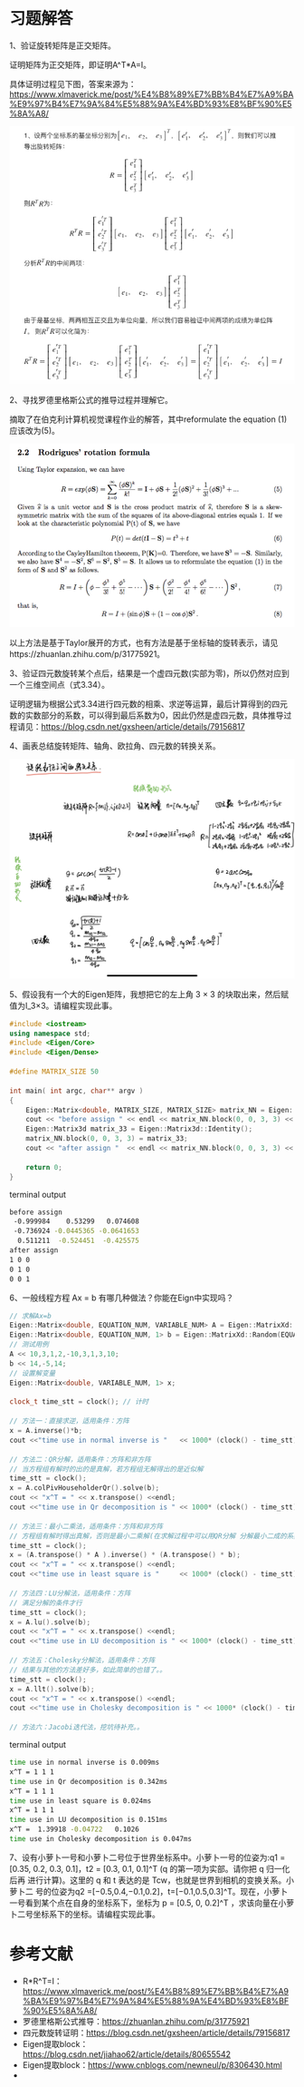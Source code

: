 # 习题解答

1、验证旋转矩阵是正交矩阵。

证明矩阵为正交矩阵，即证明A^T*A=I。

具体证明过程见下图，答案来源为：https://www.xlmaverick.me/post/%E4%B8%89%E7%BB%B4%E7%A9%BA%E9%97%B4%E7%9A%84%E5%88%9A%E4%BD%93%E8%BF%90%E5%8A%A8/

![](./R*R^T=I.png)

2、寻找罗德里格斯公式的推导过程并理解它。

摘取了在伯克利计算机视觉课程作业的解答，其中reformulate the equation (1)应该改为(5)。

![](./Rodrigues.png)

以上方法是基于Taylor展开的方式，也有方法是基于坐标轴的旋转表示，请见https://zhuanlan.zhihu.com/p/31775921。


3、验证四元数旋转某个点后，结果是一个虚四元数(实部为零)，所以仍然对应到一个三维空间点（式3.34）。

证明逻辑为根据公式3.34进行四元数的相乘、求逆等运算，最后计算得到的四元数的实数部分的系数，可以得到最后系数为0，因此仍然是虚四元数，具体推导过程请见：https://blog.csdn.net/gxsheen/article/details/79156817

4、画表总结旋转矩阵、轴角、欧拉角、四元数的转换关系。

![](./rotation_representation.png)


5、假设我有一个大的Eigen矩阵，我想把它的左上角 3 × 3 的块取出来，然后赋值为I_3×3。请编程实现此事。

```cpp
#include <iostream>
using namespace std;
#include <Eigen/Core>
#include <Eigen/Dense>

#define MATRIX_SIZE 50

int main( int argc, char** argv )
{
    Eigen::Matrix<double, MATRIX_SIZE, MATRIX_SIZE> matrix_NN = Eigen::MatrixXd::Random( MATRIX_SIZE, MATRIX_SIZE );
    cout << "before assign " << endl << matrix_NN.block(0, 0, 3, 3) << endl;
    Eigen::Matrix3d matrix_33 = Eigen::Matrix3d::Identity();
    matrix_NN.block(0, 0, 3, 3) = matrix_33;
    cout << "after assign "  << endl << matrix_NN.block(0, 0, 3, 3) << endl;

    return 0;
}
```

terminal output

```bash
before assign 
 -0.999984    0.53299   0.074608
 -0.736924 -0.0445365 -0.0641653
  0.511211  -0.524451  -0.425575
after assign 
1 0 0
0 1 0
0 0 1
```

6、一般线程方程 Ax = b 有哪几种做法？你能在Eign中实现吗？

```cpp
// 求解Ax=b
Eigen::Matrix<double, EQUATION_NUM, VARIABLE_NUM> A = Eigen::MatrixXd::Random(EQUATION_NUM, VARIABLE_NUM);
Eigen::Matrix<double, EQUATION_NUM, 1> b = Eigen::MatrixXd::Random(EQUATION_NUM, 1);
// 测试用例
A << 10,3,1,2,-10,3,1,3,10;
b << 14,-5,14;
// 设置解变量
Eigen::Matrix<double, VARIABLE_NUM, 1> x;

clock_t time_stt = clock(); // 计时
    
// 方法一：直接求逆，适用条件：方阵
x = A.inverse()*b;
cout <<"time use in normal inverse is "   << 1000* (clock() - time_stt)/(double)CLOCKS_PER_SEC << "ms"<< endl;
    
// 方法二：QR分解，适用条件：方阵和非方阵
// 当方程组有解时的出的是真解，若方程组无解得出的是近似解
time_stt = clock();
x = A.colPivHouseholderQr().solve(b);
cout << "x^T = " << x.transpose() <<endl;
cout <<"time use in Qr decomposition is " << 1000* (clock() - time_stt)/(double)CLOCKS_PER_SEC <<"ms" << endl;

// 方法三：最小二乘法，适用条件：方阵和非方阵
// 方程组有解时得出真解，否则是最小二乘解(在求解过程中可以用QR分解 分解最小二成的系数矩阵)
time_stt = clock();
x = (A.transpose() * A ).inverse() * (A.transpose() * b);
cout << "x^T = " << x.transpose() <<endl;
cout <<"time use in least square is "     << 1000* (clock() - time_stt)/(double)CLOCKS_PER_SEC <<"ms" << endl;

// 方法四：LU分解法，适用条件：方阵
// 满足分解的条件才行
time_stt = clock();
x = A.lu().solve(b);
cout << "x^T = " << x.transpose() <<endl;
cout <<"time use in LU decomposition is " << 1000* (clock() - time_stt)/(double)CLOCKS_PER_SEC <<"ms" << endl;

// 方法五：Cholesky分解法，适用条件：方阵
// 结果与其他的方法差好多，如此简单的也错了。。
time_stt = clock();
x = A.llt().solve(b);
cout << "x^T = " << x.transpose() <<endl;
cout <<"time use in Cholesky decomposition is " << 1000* (clock() - time_stt)/(double)CLOCKS_PER_SEC <<"ms" << endl;

// 方法六：Jacobi迭代法，挖坑待补充。。
```

terminal output

```bash
time use in normal inverse is 0.009ms
x^T = 1 1 1
time use in Qr decomposition is 0.342ms
x^T = 1 1 1
time use in least square is 0.024ms
x^T = 1 1 1
time use in LU decomposition is 0.151ms
x^T =  1.39918 -0.04722   0.1026
time use in Cholesky decomposition is 0.047ms
```


7、设有小萝卜一号和小萝卜二号位于世界坐标系中。小萝卜一号的位姿为:q1 = [0.35, 0.2, 0.3, 0.1]，t2 = [0.3, 0.1, 0.1]^T (q 的第一项为实部。请你把 q 归一化后再 进行计算)。这里的 q 和 t 表达的是 Tcw，也就是世界到相机的变换关系。小萝卜二 号的位姿为q2 =[−0.5,0.4,−0.1,0.2]，t=[−0.1,0.5,0.3]^T。现在，小萝卜一号看到某个点在自身的坐标系下，坐标为 p = [0.5, 0, 0.2]^T ，求该向量在小萝卜二号坐标系下的坐标。请编程实现此事。




# 参考文献

- R*R^T=I：https://www.xlmaverick.me/post/%E4%B8%89%E7%BB%B4%E7%A9%BA%E9%97%B4%E7%9A%84%E5%88%9A%E4%BD%93%E8%BF%90%E5%8A%A8/
- 罗德里格斯公式推导：https://zhuanlan.zhihu.com/p/31775921
- 四元数旋转证明：https://blog.csdn.net/gxsheen/article/details/79156817
- Eigen提取block：https://blog.csdn.net/jiahao62/article/details/80655542
- Eigen提取block：https://www.cnblogs.com/newneul/p/8306430.html
- 